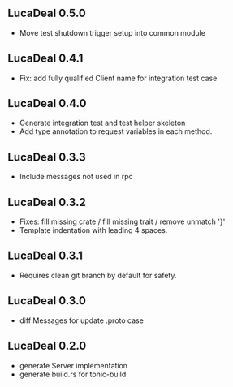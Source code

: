 ## LucaDeal 0.5.0

* Move test shutdown trigger setup into common module

## LucaDeal 0.4.1

* Fix: add fully qualified Client name for integration test case

## LucaDeal 0.4.0

* Generate integration test and test helper skeleton
* Add type annotation to request variables in each method.

## LucaDeal 0.3.3

* Include messages not used in rpc

## LucaDeal 0.3.2

* Fixes: fill missing crate / fill missing trait / remove unmatch '}'
* Template indentation with leading 4 spaces.

## LucaDeal 0.3.1

* Requires clean git branch by default for safety.

## LucaDeal 0.3.0

* diff Messages for update .proto case

## LucaDeal 0.2.0

* generate Server implementation
* generate build.rs for tonic-build
